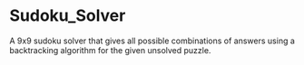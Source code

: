 # Sudoku_Solver
A 9x9 sudoku solver that gives all possible combinations of answers using a backtracking algorithm for the given unsolved puzzle.
